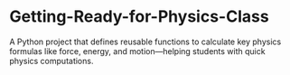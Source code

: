 # Getting-Ready-for-Physics-Class
A Python project that defines reusable functions to calculate key physics formulas like force, energy, and motion—helping students with quick physics computations.
